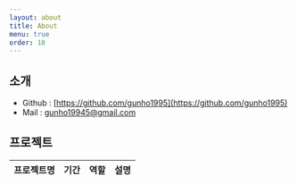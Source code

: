 ```yaml
---
layout: about
title: About
menu: true
order: 10
---
```


## 소개 
- Github : [https://github.com/gunho1995](https://github.com/gunho1995)
- Mail : [gunho19945@gmail.com](gunho19945@gmail.com)

	
## 프로젝트

| 프로젝트명 	| 기간 	|  역할 	| 설명 	|
|-----------------------------------------|-------------|----------------------------|---------------------------------------------------	|

